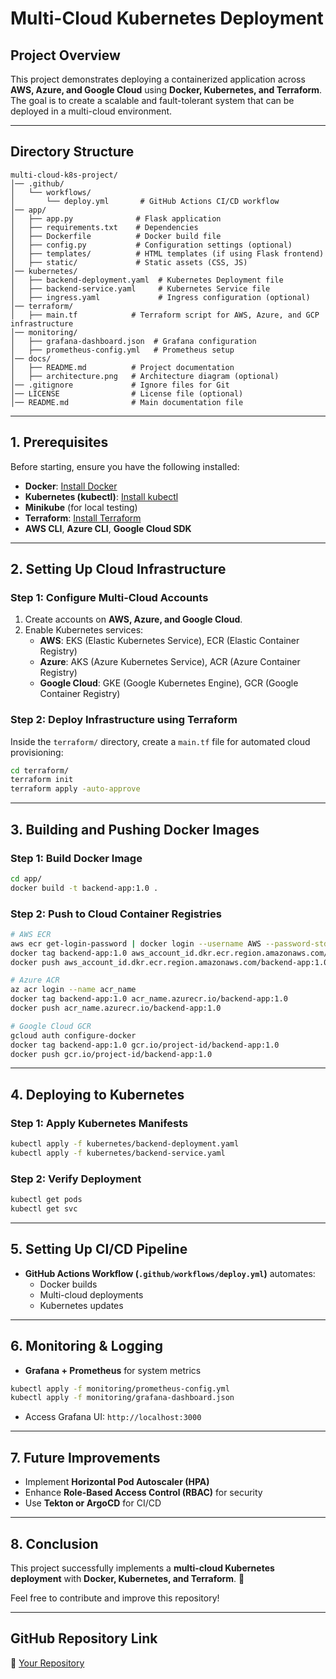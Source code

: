 # Multi-Cloud Kubernetes Deployment

## Project Overview
This project demonstrates deploying a containerized application across **AWS, Azure, and Google Cloud** using **Docker, Kubernetes, and Terraform**. The goal is to create a scalable and fault-tolerant system that can be deployed in a multi-cloud environment.

---

## **Directory Structure**
```plaintext
multi-cloud-k8s-project/
│── .github/
│   └── workflows/
│       └── deploy.yml       # GitHub Actions CI/CD workflow
│── app/
│   ├── app.py              # Flask application
│   ├── requirements.txt    # Dependencies
│   ├── Dockerfile          # Docker build file
│   ├── config.py           # Configuration settings (optional)
│   ├── templates/          # HTML templates (if using Flask frontend)
│   ├── static/             # Static assets (CSS, JS)
│── kubernetes/
│   ├── backend-deployment.yaml  # Kubernetes Deployment file
│   ├── backend-service.yaml     # Kubernetes Service file
│   ├── ingress.yaml             # Ingress configuration (optional)
│── terraform/
│   ├── main.tf            # Terraform script for AWS, Azure, and GCP infrastructure
│── monitoring/
│   ├── grafana-dashboard.json  # Grafana configuration
│   ├── prometheus-config.yml   # Prometheus setup
│── docs/
│   ├── README.md          # Project documentation
│   ├── architecture.png   # Architecture diagram (optional)
│── .gitignore             # Ignore files for Git
│── LICENSE                # License file (optional)
│── README.md              # Main documentation file
```

---

## **1. Prerequisites**
Before starting, ensure you have the following installed:
- **Docker**: [Install Docker](https://docs.docker.com/get-docker/)
- **Kubernetes (kubectl)**: [Install kubectl](https://kubernetes.io/docs/tasks/tools/)
- **Minikube** (for local testing)
- **Terraform**: [Install Terraform](https://developer.hashicorp.com/terraform/docs)
- **AWS CLI**, **Azure CLI**, **Google Cloud SDK**

---

## **2. Setting Up Cloud Infrastructure**

### **Step 1: Configure Multi-Cloud Accounts**
1. Create accounts on **AWS, Azure, and Google Cloud**.
2. Enable Kubernetes services:
   - **AWS**: EKS (Elastic Kubernetes Service), ECR (Elastic Container Registry)
   - **Azure**: AKS (Azure Kubernetes Service), ACR (Azure Container Registry)
   - **Google Cloud**: GKE (Google Kubernetes Engine), GCR (Google Container Registry)

### **Step 2: Deploy Infrastructure using Terraform**
Inside the `terraform/` directory, create a `main.tf` file for automated cloud provisioning:
```sh
cd terraform/
terraform init
terraform apply -auto-approve
```

---

## **3. Building and Pushing Docker Images**
### **Step 1: Build Docker Image**
```sh
cd app/
docker build -t backend-app:1.0 .
```

### **Step 2: Push to Cloud Container Registries**
```sh
# AWS ECR
aws ecr get-login-password | docker login --username AWS --password-stdin aws_account_id.dkr.ecr.region.amazonaws.com
docker tag backend-app:1.0 aws_account_id.dkr.ecr.region.amazonaws.com/backend-app:1.0
docker push aws_account_id.dkr.ecr.region.amazonaws.com/backend-app:1.0

# Azure ACR
az acr login --name acr_name
docker tag backend-app:1.0 acr_name.azurecr.io/backend-app:1.0
docker push acr_name.azurecr.io/backend-app:1.0

# Google Cloud GCR
gcloud auth configure-docker
docker tag backend-app:1.0 gcr.io/project-id/backend-app:1.0
docker push gcr.io/project-id/backend-app:1.0
```

---

## **4. Deploying to Kubernetes**
### **Step 1: Apply Kubernetes Manifests**
```sh
kubectl apply -f kubernetes/backend-deployment.yaml
kubectl apply -f kubernetes/backend-service.yaml
```

### **Step 2: Verify Deployment**
```sh
kubectl get pods
kubectl get svc
```

---

## **5. Setting Up CI/CD Pipeline**
- **GitHub Actions Workflow (`.github/workflows/deploy.yml`)** automates:
  - Docker builds
  - Multi-cloud deployments
  - Kubernetes updates

---

## **6. Monitoring & Logging**
- **Grafana + Prometheus** for system metrics
```sh
kubectl apply -f monitoring/prometheus-config.yml
kubectl apply -f monitoring/grafana-dashboard.json
```
- Access Grafana UI: `http://localhost:3000`

---

## **7. Future Improvements**
- Implement **Horizontal Pod Autoscaler (HPA)**
- Enhance **Role-Based Access Control (RBAC)** for security
- Use **Tekton or ArgoCD** for CI/CD

---

## **8. Conclusion**
This project successfully implements a **multi-cloud Kubernetes deployment** with **Docker, Kubernetes, and Terraform**. 🚀

Feel free to contribute and improve this repository!

---

## **GitHub Repository Link**
🔗 [Your Repository](https://github.com/chandanpk18/multicloudk8s)
